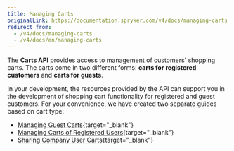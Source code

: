 ```yaml
---
title: Managing Carts
originalLink: https://documentation.spryker.com/v4/docs/managing-carts
redirect_from:
  - /v4/docs/managing-carts
  - /v4/docs/en/managing-carts
---
```


The **Carts API** provides access to management of customers' shopping carts. The carts come in two different forms: **carts for registered customers** and **carts for guests**.

In your development, the resources provided by the API can support you in the development of shopping cart functionality for registered and guest customers.
For your convenience, we have created two separate guides based on cart type:

* [Managing Guest Carts](/docs/scos/dev/glue-api/202001.0/glue-api-storefront-guides/managing-carts/managing-guest-carts.html){target="_blank"}
* [Managing Carts of Registered Users](/docs/scos/dev/glue-api/202001.0/glue-api-storefront-guides/managing-carts/managing-carts-of-registered-users.html){target="_blank"}
* [Sharing Company User Carts](/docs/scos/dev/glue-api/202001.0/glue-api-storefront-guides/managing-carts/sharing-company-user-carts.html){target="_blank"}
